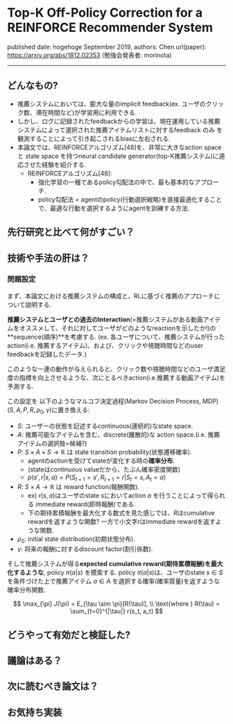 # Top-K Off-Policy Correction for a REINFORCE Recommender System

published date: hogehoge September 2019,
authors: Chen
url(paper): https://arxiv.org/abs/1812.02353
(勉強会発表者: morinota)

---

## どんなもの?

- 推薦システムにおいては、膨大な量のimplicit feedback(ex. ユーザのクリック数、滞在時間など)が学習用に利用できる.
- しかし、ログに記録されたfeedbackからの学習は、現在運用している推薦システムによって選択された推薦アイテムリストに対するfeedback のみ を観測することによって引き起こされるbiasに左右される.
- 本論文では、REINFORCEアルゴリズム[48]を、非常に大きなaction space と state space を持つneural candidate generator(top-K推薦システム)に適応させた経験を紹介する.
  - REINFORCEアルゴリズム[48]:
    - 強化学習の一種であるpolicy勾配法の中で、最も基本的なアプローチ.
    - policy勾配法 = agentのpolicy(行動選択戦略)を直接最適化することで、最適な行動を選択するようにagentを訓練する方法.

## 先行研究と比べて何がすごい？

## 技術や手法の肝は？

### 問題設定

まず、本論文における推薦システムの構成と、RLに基づく推薦のアプローチについて説明する.

**推薦システムとユーザとの過去のInteraction**(=推薦システムがある動画アイテムをオススメして、それに対してユーザがどのようなreactionを示したか!)の **sequence(順序)**を考慮する.
(ex. 各ユーザについて、推薦システムが行ったaction(i.e. 推薦するアイテム)、および、クリックや視聴時間などのuser feedbackを記録したデータ.)

このような一連の動作が与えられると、クリック数や視聴時間などのユーザ満足度の指標を向上させるような、次にとるべきaction(i.e.推薦する動画アイテム)を予測する.

この設定を 以下のようなマルコフ決定過程(Markov Decision Process, MDP)$(S, A, P, R, \rho_0,\gamma)$に置き換える:

- $S$: ユーザーの状態を記述するcontinuous(連続的)なstate space.
- $A$: 推薦可能なアイテムを含む、discrete(離散的)な action space.(i.e. 推薦アイテムの選択肢=候補?)
- $P$: $S \times A \times S \rightarrow \mathbb{R}$ は state transition probability(状態遷移確率).
  - agentのactionを受けてstateが変化する時の**確率分布**.
  - (stateはcontinuous valueだから、たぶん確率密度関数)
  - $p(s', r|s, a) = P(S_{t+1}=s', R_{t+1}=r|S_t=s, A_t=a)$
- $R$: $S \times A \rightarrow \mathbb{R}$ は reward function(報酬関数).
  - ex) $r(s, a)$はユーザのstate $s$においてaction $a$ を行うことによって得られる immediate reward(即時報酬)である.
  - 下の期待累積報酬を最大化する数式を見た感じでは、$R$はcumulative rewardを返すような関数? 一方で小文字$r$はimmediate rewardを返すような関数.
- $\rho_0$: initial state distribution(初期状態分布).
- $\gamma$: 将来の報酬に対するdiscount factor(割引係数).

そして推薦システムが得る**expected cumulative reward(期待累積報酬)を最大化するような**, policy $\pi(a|s)$ を模索する.
policy $\pi(a|s)$は、ユーザのstate $s \in S$を条件づけた上で推薦アイテム $a \in A$ を選択する確率(確率質量)を返すような 確率分布関数.

$$
\max_{\pi} J(\pi) = E_{\tau \sim \pi}[R(\tau)],
\\
\text{where } R(\tau) = \sum_{t=0}^{|\tau|} r(s_t, a_t)
$$

## どうやって有効だと検証した?

## 議論はある？

## 次に読むべき論文は？

## お気持ち実装
